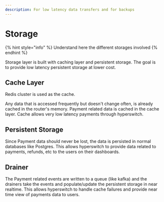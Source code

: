 ```yaml
---
description: For low latency data transfers and for backups
---
```


# Storage

{% hint style="info" %}
Understand here the different storages involved
{% endhint %}

Storage layer is built with caching layer and persistent storage. The goal is to provide low latency persistent storage at lower cost.

## Cache Layer

Redis cluster is used as the cache.&#x20;

Any data that is accessed frequently but doesn't change often, is already cached in the router's memory. Payment related data is cached in the cache layer. Cache allows very low latency payments through hyperswitch.

## Persistent Storage

Since Payment data should never be lost, the data is persisted in normal databases like Postgres. This allows hyperswitch to provide data related to payments, refunds, etc to the users on their dashboards.

## Drainer

The Payment related events are written to a queue (like kafka) and the drainers take the events and populate/update the persistent storage in near realtime. This allows hyperswitch to handle cache failures and provide near time view of payments data to users.
